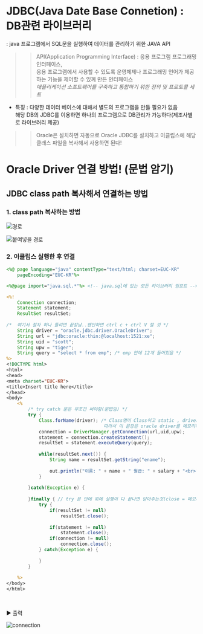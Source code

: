 # JDBC(Java Date Base Connetion) : DB관련 라이브러리 
: java 프로그램에서 SQL문을 실행하여 데이터를 관리하기 위한 JAVA API
>> API(Application Programming Interface) : 응용 프로그램 프로그래밍 인터페이스, 
<br> 응용 프로그램에서 사용할 수 있도록 운영체제나 프로그래밍 언어가 제공하는 기능을 제어할 수 있께 만든 인터페이스
<br>*애플리케이션 소프트웨어를 구축하고 통합하기 위한 정의 및 프로토콜 세트*

- 특징 : 다양한 데이터 베이스에 대해서 별도의 프로그램을 만들 필요가 없음 <br>
        해당 DB의 JDBC를 이용하면 하나의 프로그램으로 DB관리가 가능하다(제조사별로 라이브러리 제공)
>> Oracle은 설치하면 자동으로 Oracle JDBC를 설치하고 이클립스에 해당 클래스 파일을 복사해서 사용하면 된다!


# Oracle Driver 연결 방법! (문법 암기)
## JDBC class path 복사해서 연결하는 방법 
### 1. class path 복사하는 방법

![경로](https://user-images.githubusercontent.com/74290204/103858325-754e2100-50fb-11eb-99c5-4929ab3af5e5.PNG)

![붙여넣을 경로](https://user-images.githubusercontent.com/74290204/103858332-78491180-50fb-11eb-81f5-0283942a0c8d.PNG)

### 2. 이클립스 실행한 후 연결 
```jsp
<%@ page language="java" contentType="text/html; charset=EUC-KR"
    pageEncoding="EUC-KR"%>

<%@page import="java.sql.*"%> <!-- java.sql에 있는 모든 라이브러리 임포트 -->

<%! 
	Connection connection;
	Statement statement;
	ResultSet resultSet;
	
/* 	여기서 철자 하나 틀리면 끝장남..왠만하면 ctrl c + ctrl V 할 것 */ 
	String driver = "oracle.jdbc.driver.OracleDriver";
	String url = "jdbc:oracle:thin:@localhost:1521:xe";
	String uid = "scott";
	String upw = "tiger";
	String query = "select * from emp"; /* emp 안에 12개 들어있음 */
%>
<!DOCTYPE html>
<html>
<head>
<meta charset="EUC-KR">
<title>Insert title here</title>
</head>
<body>
	<%
		/* try catch 문은 무조건 써야함(문법임) */
		try {
			Class.forName(driver); /* Class명이 Class이고 static , driver 는 위에 oracle 드라이버 
									따라서 이 문장은 oracle driver를 메모리에 올린다는 뜻 */
			connection = DriverManager.getConnection(url,uid,upw);
			statement = connection.createStatement();
			resultSet = statement.executeQuery(query);
			
			while(resultSet.next()) {
				String name = resultSet.getString("ename");
				
				out.println("이름: " + name + " 월급: " + salary + "<br>");
			}
			
		}catch(Exception e) {
			
		}finally { // try 문 안에 위에 실행이 다 끝나면 닫아주는것(close = 메모리 해제해라) → 안하면 에러날수있음
			try {
				if(resultSet != null) 
					resultSet.close();
				
				if(statement != null) 
					statement.close();
				if(connection != null)
					connection.close();
			} catch(Exception e) {
				
			}
		}
	
	%>
</body>
</html> 
```
<br>

▶ 출력

![connection](https://user-images.githubusercontent.com/74290204/103859693-d37c0380-50fd-11eb-80a6-9bc315bb176d.PNG)
